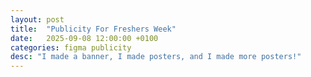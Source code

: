 ```yaml
---
layout: post
title:  "Publicity For Freshers Week"
date:   2025-09-08 12:00:00 +0100
categories: figma publicity
desc: "I made a banner, I made posters, and I made more posters!"
---
```



